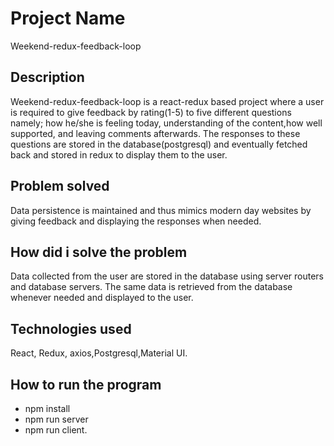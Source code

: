 # Project Name
Weekend-redux-feedback-loop

## Description
Weekend-redux-feedback-loop is a react-redux based project where a user is required to give feedback by rating(1-5) to five different questions namely; how he/she is feeling today, understanding of the content,how well supported, and leaving comments afterwards. The responses to these questions are stored in the database(postgresql) and eventually fetched back and stored in redux to display them to the user. 

## Problem solved
Data persistence is maintained and thus mimics  modern day websites by giving feedback and displaying the responses when needed.

## How did i solve the problem
Data collected from the user are stored in the database using  server routers and database servers. The same data is retrieved from the database whenever needed and displayed to the user.

## Technologies used

React, Redux, axios,Postgresql,Material UI.

## How to run the program

- npm install
- npm run server
- npm run client.



